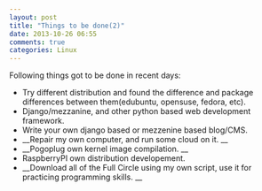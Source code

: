 ```yaml
---
layout: post
title: "Things to be done(2)"
date: 2013-10-26 06:55
comments: true
categories: Linux
---
```

Following things got to be done in recent days:   

+   Try different distribution and found the difference and package differences between them(edubuntu, opensuse, fedora, etc).
+   Django/mezzanine, and other python based web development framework.
+   Write your own django based or mezzenine based blog/CMS. 
+   __Repair my own computer, and run some cloud on it. __ 
+   __Pogoplug own kernel image compilation. __
+   RaspberryPI own distribution developement. 
+   __Download all of the Full Circle using my own script, use it for practicing programming skills. __
